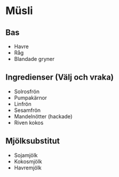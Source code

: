 # Müsli

## Bas

* Havre
* Råg
* Blandade gryner

## Ingredienser (Välj och vraka)

* Solrosfrön
* Pumpakärnor
* Linfrön
* Sesamfrön
* Mandelnötter (hackade)
* Riven kokos

## Mjölksubstitut

* Sojamjölk
* Kokosmjölk
* Havremjölk
